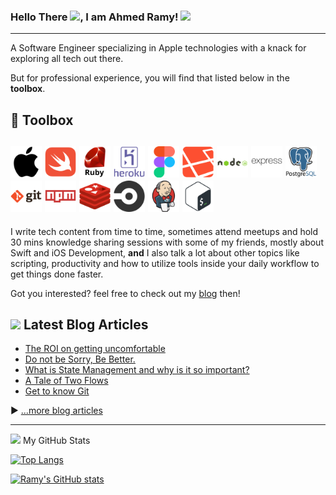 ### Hello There <img src="https://raw.githubusercontent.com/MartinHeinz/MartinHeinz/master/wave.gif" width="30px">, I am Ahmed Ramy! <img src="https://emojis.slackmojis.com/emojis/images/1453827617/277/kylo_ren.png?1453827617" width="30px">

---

A Software Engineer specializing in Apple technologies with a knack for exploring all tech out there. 

But for professional experience, you will find that listed below in the **toolbox**.


🧰 Toolbox
---

<img src="https://github.com/devicons/devicon/blob/master/icons/apple/apple-original.svg" alt="Apple Eco-System Developer" width="50" height="50"/> <img src="https://github.com/devicons/devicon/blob/master/icons/swift/swift-original.svg" alt="Swift Evangelist" width="50" height="50"/> <img src="https://github.com/devicons/devicon/blob/master/icons/ruby/ruby-original-wordmark.svg" alt="Ruby Scripter" width="50" height="50"/> 
<img src="https://github.com/devicons/devicon/blob/master/icons/heroku/heroku-original-wordmark.svg" alt="Heroku Deployer" width="50" height="50"/> 
<img src="https://github.com/devicons/devicon/blob/master/icons/figma/figma-original.svg" alt="Figma Designer" width="50" height="50"/> <img src="https://github.com/devicons/devicon/blob/master/icons/laravel/laravel-plain.svg" alt="PHP Laravel Explorer" width="50" height="50"/> 
<img src="https://github.com/devicons/devicon/blob/master/icons/nodejs/nodejs-original-wordmark.svg" alt="NodeJS" width="50" height="50"/>
<img src="https://github.com/devicons/devicon/blob/master/icons/express/express-original-wordmark.svg" alt="ExpressJS" width="50" height="50"/>
<img src="https://github.com/devicons/devicon/blob/master/icons/postgresql/postgresql-original-wordmark.svg" alt="PostgreSQL" width="50" height="50"/>
<img src="https://github.com/devicons/devicon/blob/master/icons/git/git-original-wordmark.svg" alt="Git Lord" width="50" height="50"/>
<img src="https://github.com/devicons/devicon/blob/master/icons/npm/npm-original-wordmark.svg" alt="npm Utilizer" width="50" height="50"/>
<img src="https://github.com/devicons/devicon/blob/master/icons/redis/redis-original.svg" alt="Redis User" width="50" height="50"/>
<img src="https://github.com/devicons/devicon/blob/master/icons/circleci/circleci-plain.svg" alt="CircleCI" width="50" height="50"/>
<img src="https://github.com/devicons/devicon/blob/master/icons/jenkins/jenkins-original.svg" alt="Jenkins" width="50" height="50"/>
<img src="https://github.com/devicons/devicon/blob/master/icons/bash/bash-original.svg" alt="Bash Basher" width="50" height="50"/>
---

I write tech content from time to time, sometimes attend meetups and hold 30 mins knowledge sharing sessions with some of my friends, mostly about Swift and iOS Development, **and** I also talk a lot about other topics like scripting, productivity and how to utilize tools inside your daily workflow to get things done faster.

Got you interested? feel free to check out my [blog](https://ramy.hashnode.dev) then! 

<img src="https://emojis.slackmojis.com/emojis/images/1600706728/10521/meow_code.gif?1600706728" width="30px"> Latest Blog Articles
---
<!-- BLOG-POST-LIST:START -->
- [The ROI on getting uncomfortable](https://ramy.hashnode.dev/the-roi-on-getting-uncomfortable)
- [Do not be Sorry, Be Better.](https://ramy.hashnode.dev/do-not-be-sorry-be-better)
- [What is State Management and why is it so important?](https://ramy.hashnode.dev/what-is-state-management-and-why-is-it-so-important)
- [A Tale of Two Flows](https://ramy.hashnode.dev/a-tale-of-two-flows)
- [Get to know Git](https://ramy.hashnode.dev/get-to-know-git)
<!-- BLOG-POST-LIST:END -->

▶ [...more blog articles](https://ramy.hashnode.dev)

---

<img src="https://emojis.slackmojis.com/emojis/images/1613285697/12806/meow_attention.png?1613285697" width="30px"> My GitHub Stats

[![Top Langs](https://github-readme-stats.vercel.app/api/top-langs/?username=aramy23&theme=radical)](https://github.com/anuraghazra/github-readme-stats)

[![Ramy's GitHub stats](https://github-readme-stats.vercel.app/api?username=aramy23&theme=radical)](https://github.com/anuraghazra/github-readme-stats)
